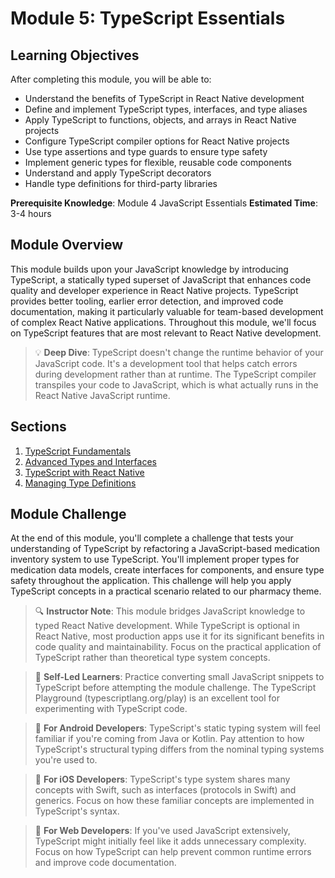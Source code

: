 # Module 5: TypeScript Essentials

## Learning Objectives
After completing this module, you will be able to:
- Understand the benefits of TypeScript in React Native development
- Define and implement TypeScript types, interfaces, and type aliases
- Apply TypeScript to functions, objects, and arrays in React Native projects
- Configure TypeScript compiler options for React Native projects
- Use type assertions and type guards to ensure type safety
- Implement generic types for flexible, reusable code components
- Understand and apply TypeScript decorators
- Handle type definitions for third-party libraries

**Prerequisite Knowledge**: Module 4 JavaScript Essentials
**Estimated Time**: 3-4 hours

## Module Overview
This module builds upon your JavaScript knowledge by introducing TypeScript, a statically typed superset of JavaScript that enhances code quality and developer experience in React Native projects. TypeScript provides better tooling, earlier error detection, and improved code documentation, making it particularly valuable for team-based development of complex React Native applications. Throughout this module, we'll focus on TypeScript features that are most relevant to React Native development.

> 💡 **Deep Dive**: TypeScript doesn't change the runtime behavior of your JavaScript code. It's a development tool that helps catch errors during development rather than at runtime. The TypeScript compiler transpiles your code to JavaScript, which is what actually runs in the React Native JavaScript runtime.

## Sections
1. [TypeScript Fundamentals](./section-1-typescript-fundamentals/README.md)
2. [Advanced Types and Interfaces](./section-2-advanced-types-and-interfaces/README.md)
3. [TypeScript with React Native](./section-3-typescript-with-react-native/README.md)
4. [Managing Type Definitions](./section-4-managing-type-definitions/README.md)

## Module Challenge
At the end of this module, you'll complete a challenge that tests your understanding of TypeScript by refactoring a JavaScript-based medication inventory system to use TypeScript. You'll implement proper types for medication data models, create interfaces for components, and ensure type safety throughout the application. This challenge will help you apply TypeScript concepts in a practical scenario related to our pharmacy theme.

> 🔍 **Instructor Note**: This module bridges JavaScript knowledge to typed React Native development. While TypeScript is optional in React Native, most production apps use it for its significant benefits in code quality and maintainability. Focus on the practical application of TypeScript rather than theoretical type system concepts.

> 🚀 **Self-Led Learners**: Practice converting small JavaScript snippets to TypeScript before attempting the module challenge. The TypeScript Playground (typescriptlang.org/play) is an excellent tool for experimenting with TypeScript code.

> 🔄 **For Android Developers**: TypeScript's static typing system will feel familiar if you're coming from Java or Kotlin. Pay attention to how TypeScript's structural typing differs from the nominal typing systems you're used to.

> 🔄 **For iOS Developers**: TypeScript's type system shares many concepts with Swift, such as interfaces (protocols in Swift) and generics. Focus on how these familiar concepts are implemented in TypeScript's syntax.

> 🔄 **For Web Developers**: If you've used JavaScript extensively, TypeScript might initially feel like it adds unnecessary complexity. Focus on how TypeScript can help prevent common runtime errors and improve code documentation. 